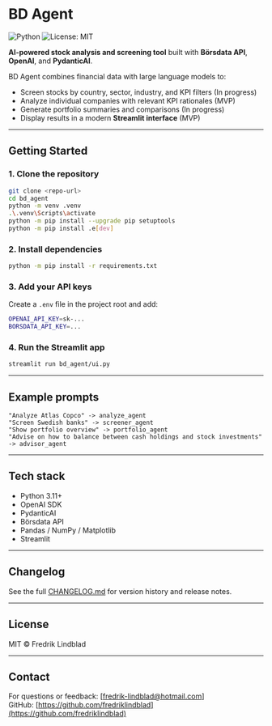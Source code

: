 # BD Agent  
![Python](https://img.shields.io/badge/Python-3.11+-blue) ![License: MIT](https://img.shields.io/badge/License-MIT-green.svg)

**AI-powered stock analysis and screening tool** built with **Börsdata API**, **OpenAI**, and **PydanticAI**.

BD Agent combines financial data with large language models to:
- Screen stocks by country, sector, industry, and KPI filters (In progress)  
- Analyze individual companies with relevant KPI rationales (MVP)
- Generate portfolio summaries and comparisons (In progress)
- Display results in a modern **Streamlit interface** (MVP)

---

## Getting Started

### 1. Clone the repository
```bash
git clone <repo-url>
cd bd_agent
python -m venv .venv
.\.venv\Scripts\activate
python -m pip install --upgrade pip setuptools
python -m pip install .e[dev]
```

### 2. Install dependencies
```bash
python -m pip install -r requirements.txt
```

### 3. Add your API keys
Create a `.env` file in the project root and add:
```bash
OPENAI_API_KEY=sk-...
BORSDATA_API_KEY=...
```

### 4. Run the Streamlit app
```bash
streamlit run bd_agent/ui.py
```

---

## Example prompts
```
"Analyze Atlas Copco" -> analyze_agent
"Screen Swedish banks" -> screener_agent
"Show portfolio overview" -> portfolio_agent
"Advise on how to balance between cash holdings and stock investments" -> advisor_agent
```

---

## Tech stack
- Python 3.11+
- OpenAI SDK
- PydanticAI
- Börsdata API
- Pandas / NumPy / Matplotlib
- Streamlit

---

## Changelog
See the full [CHANGELOG.md](CHANGELOG.md) for version history and release notes.

---

## License
MIT © Fredrik Lindblad

---

## Contact
For questions or feedback: [fredrik-lindblad@hotmail.com]  
GitHub: [https://github.com/fredriklindblad](https://github.com/fredriklindblad)
